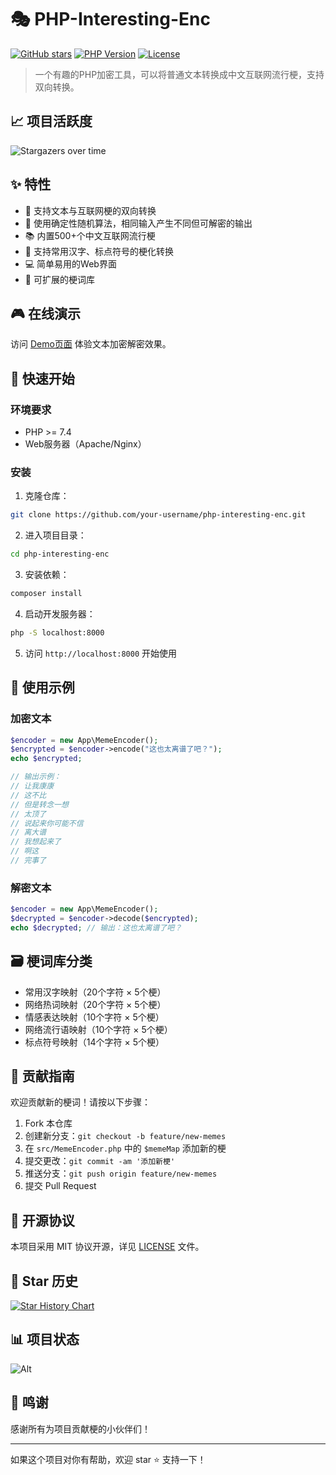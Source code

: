# 🎭 PHP-Interesting-Enc

[![GitHub stars](https://img.shields.io/github/stars/your-username/php-interesting-enc.svg?style=social&label=Stars)](https://github.com/your-username/php-interesting-enc)
[![PHP Version](https://img.shields.io/badge/PHP-%3E%3D7.4-blue.svg)](https://www.php.net)
[![License](https://img.shields.io/github/license/your-username/php-interesting-enc.svg)](LICENSE)

> 一个有趣的PHP加密工具，可以将普通文本转换成中文互联网流行梗，支持双向转换。

## 📈 项目活跃度

![Stargazers over time](https://starchart.cc/your-username/php-interesting-enc.svg)

## ✨ 特性

- 🔄 支持文本与互联网梗的双向转换
- 🎯 使用确定性随机算法，相同输入产生不同但可解密的输出
- 📚 内置500+个中文互联网流行梗
- 🌈 支持常用汉字、标点符号的梗化转换
- 💻 简单易用的Web界面
- 🔧 可扩展的梗词库

## 🎮 在线演示

访问 [Demo页面](https://your-demo-url.com) 体验文本加密解密效果。

## 🚀 快速开始

### 环境要求

- PHP >= 7.4
- Web服务器（Apache/Nginx）

### 安装

1. 克隆仓库：
```bash
git clone https://github.com/your-username/php-interesting-enc.git
```

2. 进入项目目录：
```bash
cd php-interesting-enc
```

3. 安装依赖：
```bash
composer install
```

4. 启动开发服务器：
```bash
php -S localhost:8000
```

5. 访问 `http://localhost:8000` 开始使用

## 📝 使用示例

### 加密文本
```php
$encoder = new App\MemeEncoder();
$encrypted = $encoder->encode("这也太离谱了吧？");
echo $encrypted;

// 输出示例：
// 让我康康
// 这不比
// 但是转念一想
// 太顶了
// 说起来你可能不信
// 离大谱
// 我想起来了
// 啊这
// 完事了
```

### 解密文本
```php
$encoder = new App\MemeEncoder();
$decrypted = $encoder->decode($encrypted);
echo $decrypted; // 输出：这也太离谱了吧？
```

## 🗃️ 梗词库分类

- 常用汉字映射（20个字符 × 5个梗）
- 网络热词映射（20个字符 × 5个梗）
- 情感表达映射（10个字符 × 5个梗）
- 网络流行语映射（10个字符 × 5个梗）
- 标点符号映射（14个字符 × 5个梗）

## 🤝 贡献指南

欢迎贡献新的梗词！请按以下步骤：

1. Fork 本仓库
2. 创建新分支：`git checkout -b feature/new-memes`
3. 在 `src/MemeEncoder.php` 中的 `$memeMap` 添加新的梗
4. 提交更改：`git commit -am '添加新梗'`
5. 推送分支：`git push origin feature/new-memes`
6. 提交 Pull Request

## 📄 开源协议

本项目采用 MIT 协议开源，详见 [LICENSE](LICENSE) 文件。

## 🌟 Star 历史

[![Star History Chart](https://api.star-history.com/svg?repos=your-username/php-interesting-enc&type=Date)](https://star-history.com/#your-username/php-interesting-enc&Date)

## 📊 项目状态

![Alt](https://repobeats.axiom.co/api/embed/your-repobeats-hash.svg "Repobeats analytics image")

## 🙏 鸣谢

感谢所有为项目贡献梗的小伙伴们！

---
如果这个项目对你有帮助，欢迎 star ⭐️ 支持一下！
